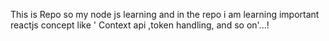  This is Repo so my node js learning  and in the  repo i am  learning  important  reactjs concept like ' Context api ,token handling, and so on'...!
